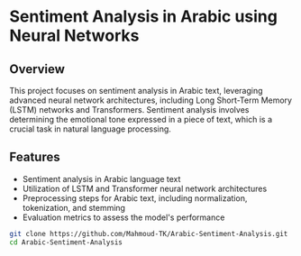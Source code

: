 # Sentiment Analysis in Arabic using Neural Networks

## Overview

This project focuses on sentiment analysis in Arabic text, leveraging advanced neural network architectures, including Long Short-Term Memory (LSTM) networks and Transformers. Sentiment analysis involves determining the emotional tone expressed in a piece of text, which is a crucial task in natural language processing.

## Features

- Sentiment analysis in Arabic language text
- Utilization of LSTM and Transformer neural network architectures
- Preprocessing steps for Arabic text, including normalization, tokenization, and stemming
- Evaluation metrics to assess the model's performance

```bash
git clone https://github.com/Mahmoud-TK/Arabic-Sentiment-Analysis.git
cd Arabic-Sentiment-Analysis


